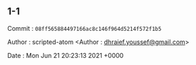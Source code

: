 ## 1-1 

 Commit : `08ff565884497166ac8c146f964d5214f572f1b5`

 Author : scripted-atom <Author : dhraief.youssef@gmail.com> 

 Date 	: Mon Jun 21 20:23:13 2021 +0000 

